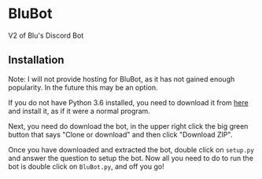 # BluBot
V2 of Blu's Discord Bot

## Installation
Note: I will not provide hosting for BluBot, as it has not gained enough popularity. In the future this may be an option.

If you do not have Python 3.6 installed, you need to download it from [here](www.python.org/downloads/) and install it, as if it were a normal program.

Next, you need do download the bot, in the upper right click the big green button that says "Clone or download" and then click "Download ZIP".

Once you have downloaded and extracted the bot, double click on `setup.py` and answer the question to setup the bot. Now all you need to do to run the bot is double click on `BluBot.py`, and off you go!
